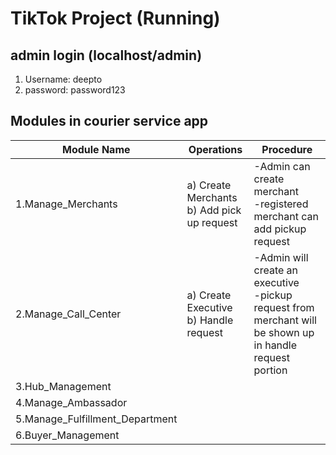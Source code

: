 # TikTok Project (Running)

## admin login (localhost/admin)
 1. Username: deepto
 2. password: password123

## Modules in courier service app

Module Name | Operations | Procedure
------------ | ------------- | --------------------
1.Manage_Merchants | a) Create Merchants  <br> b) Add pick up request | -Admin can create merchant <br> -registered merchant can add pickup request
2.Manage_Call_Center | a) Create Executive <br> b) Handle request  | -Admin will create an executive <br> -pickup request from merchant will be shown up in handle request portion
3.Hub_Management |
4.Manage_Ambassador |
5.Manage_Fulfillment_Department |
6.Buyer_Management |


